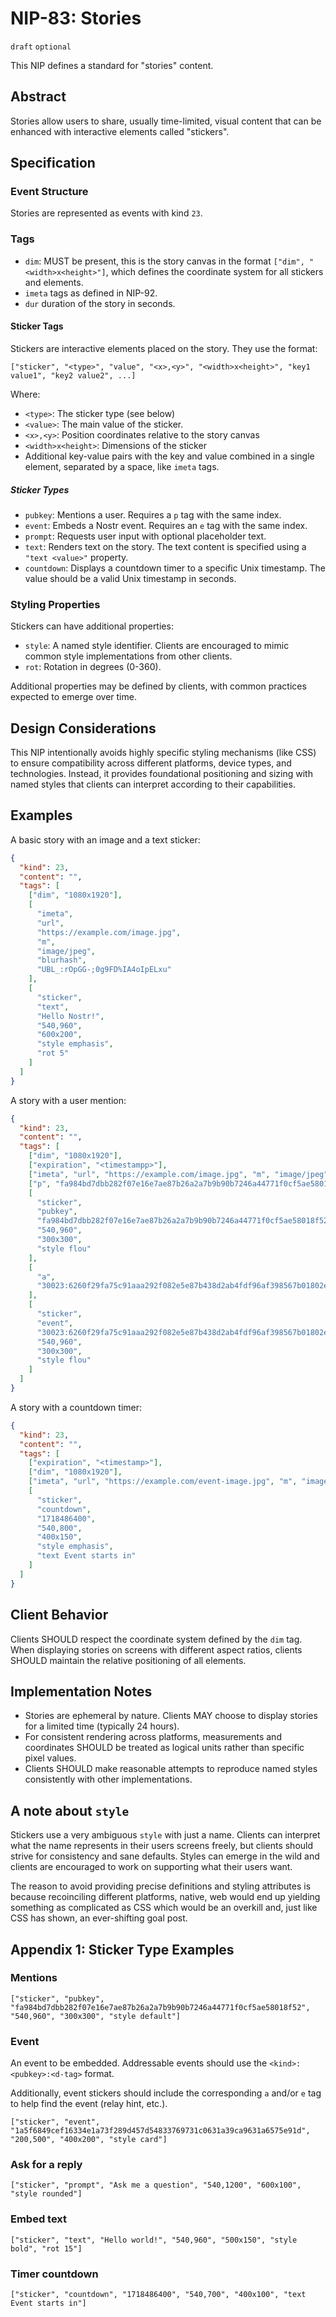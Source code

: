 # NIP-83: Stories

`draft` `optional`

This NIP defines a standard for "stories" content.

## Abstract

Stories allow users to share, usually time-limited, visual content that can be enhanced with interactive elements called "stickers".

## Specification

### Event Structure

Stories are represented as events with kind `23`.

### Tags

- `dim`: MUST be present, this is the story canvas in the format `["dim", "<width>x<height>"]`, which defines the coordinate system for all stickers and elements.
- `imeta` tags as defined in NIP-92.
- `dur` duration of the story in seconds.

#### Sticker Tags

Stickers are interactive elements placed on the story. They use the format:

```
["sticker", "<type>", "value", "<x>,<y>", "<width>x<height>", "key1 value1", "key2 value2", ...]
```

Where:

- `<type>`: The sticker type (see below)
- `<value>`: The main value of the sticker.
- `<x>,<y>`: Position coordinates relative to the story canvas
- `<width>x<height>`: Dimensions of the sticker
- Additional key-value pairs with the key and value combined in a single element, separated by a space, like `imeta` tags.

##### Sticker Types

- `pubkey`: Mentions a user. Requires a `p` tag with the same index.
- `event`: Embeds a Nostr event. Requires an `e` tag with the same index.
- `prompt`: Requests user input with optional placeholder text.
- `text`: Renders text on the story. The text content is specified using a `"text <value>"` property.
- `countdown`: Displays a countdown timer to a specific Unix timestamp. The value should be a valid Unix timestamp in seconds.

### Styling Properties

Stickers can have additional properties:

- `style`: A named style identifier. Clients are encouraged to mimic common style implementations from other clients.
- `rot`: Rotation in degrees (0-360).

Additional properties may be defined by clients, with common practices expected to emerge over time.

## Design Considerations

This NIP intentionally avoids highly specific styling mechanisms (like CSS) to ensure compatibility across different platforms, device types, and technologies. Instead, it provides foundational positioning and sizing with named styles that clients can interpret according to their capabilities.

## Examples

A basic story with an image and a text sticker:

```json
{
  "kind": 23,
  "content": "",
  "tags": [
    ["dim", "1080x1920"],
    [
      "imeta",
      "url",
      "https://example.com/image.jpg",
      "m",
      "image/jpeg",
      "blurhash",
      "UBL_:rOpGG-;0g9FD%IA4oIpELxu"
    ],
    [
      "sticker",
      "text",
      "Hello Nostr!",
      "540,960",
      "600x200",
      "style emphasis",
      "rot 5"
    ]
  ]
}
```

A story with a user mention:

```json
{
  "kind": 23,
  "content": "",
  "tags": [
    ["dim", "1080x1920"],
    ["expiration", "<timestampp>"],
    ["imeta", "url", "https://example.com/image.jpg", "m", "image/jpeg"],
    ["p", "fa984bd7dbb282f07e16e7ae87b26a2a7b9b90b7246a44771f0cf5ae58018f52"],
    [
      "sticker",
      "pubkey",
      "fa984bd7dbb282f07e16e7ae87b26a2a7b9b90b7246a44771f0cf5ae58018f52",
      "540,960",
      "300x300",
      "style flou"
    ],
    [
      "a",
      "30023:6260f29fa75c91aaa292f082e5e87b438d2ab4fdf96af398567b01802ee2fcd4:7b734cf9"
    ],
    [
      "sticker",
      "event",
      "30023:6260f29fa75c91aaa292f082e5e87b438d2ab4fdf96af398567b01802ee2fcd4:7b734cf9",
      "540,960",
      "300x300",
      "style flou"
    ]
  ]
}
```

A story with a countdown timer:

```json
{
  "kind": 23,
  "content": "",
  "tags": [
    ["expiration", "<timestamp>"],
    ["dim", "1080x1920"],
    ["imeta", "url", "https://example.com/event-image.jpg", "m", "image/jpeg"],
    [
      "sticker",
      "countdown",
      "1718486400",
      "540,800",
      "400x150",
      "style emphasis",
      "text Event starts in"
    ]
  ]
}
```

## Client Behavior

Clients SHOULD respect the coordinate system defined by the `dim` tag. When displaying stories on screens with different aspect ratios, clients SHOULD maintain the relative positioning of all elements.

## Implementation Notes

- Stories are ephemeral by nature. Clients MAY choose to display stories for a limited time (typically 24 hours).
- For consistent rendering across platforms, measurements and coordinates SHOULD be treated as logical units rather than specific pixel values.
- Clients SHOULD make reasonable attempts to reproduce named styles consistently with other implementations.

## A note about `style`

Stickers use a very ambiguous `style` with just a name. Clients can interpret what the name represents in their users screens freely, but clients should strive for consistency and sane defaults. Styles can emerge in the wild and clients are
encouraged to work on supporting what their users want.

The reason to avoid providing precise definitions and styling attributes is because recoinciling different platforms, native, web would end up yielding something as complicated as CSS which would be an overkill and, just like CSS has shown, an ever-shifting goal post.

## Appendix 1: Sticker Type Examples

### Mentions

```
["sticker", "pubkey", "fa984bd7dbb282f07e16e7ae87b26a2a7b9b90b7246a44771f0cf5ae58018f52", "540,960", "300x300", "style default"]
```

### Event

An event to be embedded. Addressable events should use the `<kind>:<pubkey>:<d-tag>` format.

Additionally, event stickers should include the corresponding `a` and/or `e` tag to help find the event (relay hint, etc.).

```
["sticker", "event", "1a5f6849cef16334e1a73f289d457d54833769731c0631a39ca9631a6575e91d", "200,500", "400x200", "style card"]
```

### Ask for a reply

```
["sticker", "prompt", "Ask me a question", "540,1200", "600x100", "style rounded"]
```

### Embed text

```
["sticker", "text", "Hello world!", "540,960", "500x150", "style bold", "rot 15"]
```

### Timer countdown

```
["sticker", "countdown", "1718486400", "540,700", "400x100", "text Event starts in"]
```
